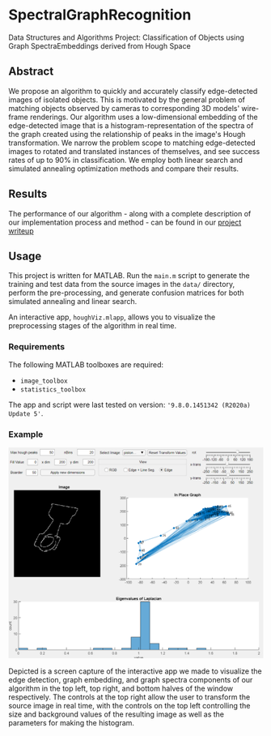 # SpectralGraphRecognition
Data Structures and Algorithms Project: Classification of Objects using Graph SpectraEmbeddings derived from Hough Space

## Abstract

We propose an algorithm to quickly and accurately classify edge-detected images of isolated objects. This is motivated by the general problem of matching objects observed by cameras to corresponding 3D models' wire-frame renderings. Our algorithm uses a low-dimensional embedding of the edge-detected image that is a histogram-representation of the spectra of the graph created using the relationship of peaks in the image's Hough transformation. We narrow the problem scope to matching edge-detected images to rotated and translated instances of themselves, and see success rates of up to 90\% in classification. We employ both linear search and simulated annealing optimization methods and compare their results.


## Results
The performance of our algorithm - along with a complete description of our implementation process and method - can be found in our [project writeup](project_writeup.pdf)

## Usage

This project is written for MATLAB. Run the `main.m` script to generate the training and test data from the source images in the `data/` directory, perform the pre-processing, and generate confusion matrices for both simulated annealing and linear search.

An interactive app, `houghViz.mlapp`, allows you to visualize the preprocessing stages of the algorithm in real time.

### Requirements

The following MATLAB toolboxes are required:
- `image_toolbox`
- `statistics_toolbox`

The app and script were last tested on version: `'9.8.0.1451342 (R2020a) Update 5'`.

### Example

![app screen capture](app_screen_capture.png)

Depicted is a screen capture of the interactive app we made to visualize the edge detection, graph embedding, and graph spectra components of our algorithm in the top left, top right, and bottom halves of the window respectively. The controls at the top right allow the user to transform the source image in real time, with the controls on the top left controlling the size and background values of the resulting image as well as the parameters for making the histogram.
